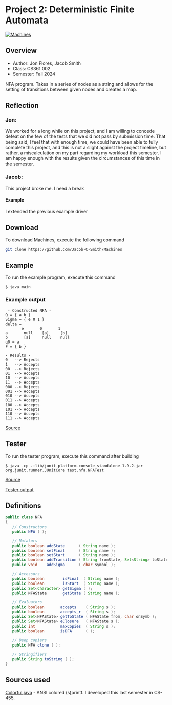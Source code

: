 # Project 2: Deterministic Finite Automata

[![Machines](https://github.com/Jacob-C-Smith/Machines/actions/workflows/make.yml/badge.svg)](https://github.com/Jacob-C-Smith/Machines/actions/workflows/make.yml)

## Overview

* Author: Jon Flores, Jacob Smith
* Class: CS361 002
* Semester: Fall 2024

NFA program. Takes in a series of nodes as a string and allows for the setting of transitions between given nodes and creates a map. 

## Reflection
### Jon:
We worked for a long while on this project, and I am willing to concede defeat on the few of the tests that we did not pass by submission time. That being said, I feel that with enough time, we could have been able to fully complete this project, and this is not a slight against the project timeline, but rather, a miscalculation on my part regarding my workload this semester. I am happy enough with the results given the circumstances of this time in the semester.

### Jacob:
This project broke me. I need a break

#### Example
I extended the previous example driver

## Download
 To download Machines, execute the following command
 ```bash
 git clone https://github.com/Jacob-C-Smith/Machines
 ```

## Example
 To run the example program, execute this command
 ```
 $ java main
 ```
 ### Example output
 ```
  - Constructed NFA - 
Q = { a b }
Sigma = { e 0 1 }
delta = 
        e       0       1
a       null    [a]     [b]
b       [a]     null    null
q0 = a
F = { b }

 - Results - 
 0   --> Rejects
 1   --> Accepts
 00  --> Rejects
 01  --> Accepts
 10  --> Accepts
 11  --> Accepts
 000 --> Rejects
 001 --> Accepts
 010 --> Accepts
 011 --> Accepts
 100 --> Accepts
 101 --> Accepts
 110 --> Accepts
 111 --> Accepts
 ```
 [Source](main.java)

## Tester
 To run the tester program, execute this command after building
 ```
 $ java -cp .:lib/junit-platform-console-standalone-1.9.2.jar org.junit.runner.JUnitCore test.nfa.NFATest
 ```
 [Source](test/nfa/NFATest.java)
 
 [Tester output](https://github.com/Jacob-C-Smith/Machines/actions/workflows/make.yml)
 ## Definitions
 ```java
public class NFA 
{
    // Constructors
    public NFA ( );

    // Mutators
    public boolean addState      ( String name );
    public boolean setFinal      ( String name );
    public boolean setStart      ( String name );
    public boolean addTransition ( String fromState, Set<String> toStates, char onSymb );
    public void    addSigma      ( char symbol );

    // Accessors
    public boolean        isFinal  ( String name );
    public boolean        isStart  ( String name );
    public Set<Character> getSigma ( );
    public NFAState       getState ( String name );

    // Evaluators
    public boolean       accepts    ( String s );
    public boolean       accepts_r  ( String s );
    public Set<NFAState> getToState ( NFAState from, char onSymb );
    public Set<NFAState> eClosure   ( NFAState s );
    public int           maxCopies  ( String s );
    public boolean       isDFA      ( );
    
    // Deep copiers
    public NFA clone ( );

    // Stringifiers
    public String toString ( );
}

 ```

## Sources used

[Colorful.java](Colorful.java) - ANSI colored (s)printf. I developed this last semester in CS-455.
